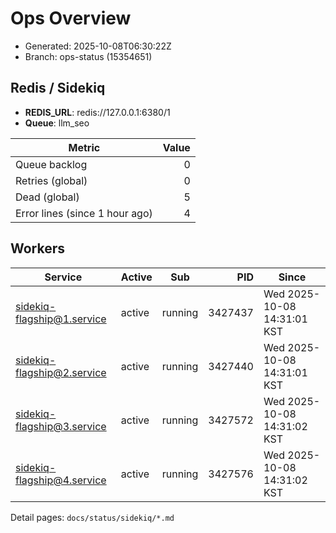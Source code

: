 # Ops Overview

- Generated: 2025-10-08T06:30:22Z
- Branch: ops-status (15354651)

## Redis / Sidekiq
- **REDIS_URL**: redis://127.0.0.1:6380/1
- **Queue**: llm_seo

| Metric | Value |
|---|---:|
| Queue backlog | 0 |
| Retries (global) | 0 |
| Dead (global) | 5 |
| Error lines (since 1 hour ago) | 4 |

## Workers
| Service | Active | Sub | PID | Since |
|---|---|---|---:|---|
| sidekiq-flagship@1.service | active | running | 3427437 | Wed 2025-10-08 14:31:01 KST |
| sidekiq-flagship@2.service | active | running | 3427440 | Wed 2025-10-08 14:31:01 KST |
| sidekiq-flagship@3.service | active | running | 3427572 | Wed 2025-10-08 14:31:02 KST |
| sidekiq-flagship@4.service | active | running | 3427576 | Wed 2025-10-08 14:31:02 KST |

Detail pages: `docs/status/sidekiq/*.md`

